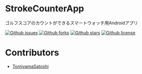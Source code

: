 # StrokeCounterApp

ゴルフスコアのカウントができるスマートウォッチ用Androidアプリ

[![Github issues](https://img.shields.io/github/issues/TomiyamaSatoshi/StrokeCounterApp)](https://github.com/TomiyamaSatoshi/StrokeCounterApp/issues)
[![Github forks](https://img.shields.io/github/forks/TomiyamaSatoshi/StrokeCounterApp)](https://github.com/TomiyamaSatoshi/StrokeCounterApp/network/members)
[![Github stars](https://img.shields.io/github/stars/TomiyamaSatoshi/StrokeCounterApp)](https://github.com/TomiyamaSatoshi/StrokeCounterApp/stargazers)
[![Github license](https://img.shields.io/github/license/TomiyamaSatoshi/StrokeCounterApp)](https://github.com/TomiyamaSatoshi/StrokeCounterApp/)

# Contributors
- [TomiyamaSatoshi](https://github.com/TomiyamaSatoshi)


